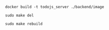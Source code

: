 
```shell
docker build -t todojs_server ./backend/image
```

```shell
sudo make del
```

```shell
sudo make rebuild
```